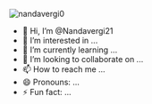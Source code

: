 ![nandavergi0](https://github.com/Nandavergi21/Nandavergi21/assets/170859512/d9a091d5-368d-4a2b-9f6b-a1aafd80b710)
- 👋 Hi, I’m @Nandavergi21
- 👀 I’m interested in ...
- 🌱 I’m currently learning ...
- 💞️ I’m looking to collaborate on ...
- 📫 How to reach me ...
- 😄 Pronouns: ...
- ⚡ Fun fact: ...

<!---
Nandavergi21/Nandavergi21 is a ✨ special ✨ repository because its `README.md` (this file) appears on your GitHub profile.
You can click the Preview link to take a look at your changes.
--->
